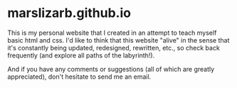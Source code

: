 # marslizarb.github.io

This is my personal website that I created in an attempt to teach myself basic html and css. I'd like to think that this website "alive" in the sense that it's constantly being updated, redesigned, rewritten, etc., so check back frequently (and explore all paths of the labyrinth!).

And if you have any comments or suggestions (all of which are greatly appreciated), don't hesitate to send me an email.

